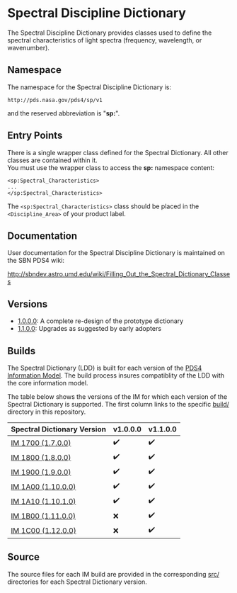 # Spectral Discipline Dictionary

The Spectral Discipline Dictionary provides classes used to define the spectral characteristics of light spectra 
(frequency, wavelength, or wavenumber).

## Namespace

The namespace for the Spectral Discipline Dictionary is:

    http://pds.nasa.gov/pds4/sp/v1
    
and the reserved abbreviation is "**sp:**".

## Entry Points

There is a single wrapper class defined for the Spectral Dictionary. All other classes are contained within it.  
You must use the wrapper class to access the **sp:** namespace content:

    <sp:Spectral_Characteristics>
    ...
    </sp:Spectral_Characteristics>
    
The ```<sp:Spectral_Characteristics>``` class should be placed in the ```<Discipline_Area>``` of your product label.    

## Documentation

User documentation for the Spectral Discipline Dictionary is maintained on the SBN PDS4 wiki:

http://sbndev.astro.umd.edu/wiki/Filling_Out_the_Spectral_Dictionary_Classes

## Versions

- [1.0.0.0](src/1.0.0.0): A complete re-design of the prototype dictionary
- [1.1.0.0](src/1.1.0.0): Upgrades as suggested by early adopters

## Builds

The Spectral Dictionary (LDD) is built for each version of the [PDS4 Information Model](https://pds.nasa.gov/pds4/doc/im/).
The build process insures compatiblity of the LDD with the core information model.

The table below shows the versions of the IM for which each version of the Spectral Dictionary is supported. The first
column links to the specific [build/](build) directory in this repository.

Spectral Dictionary Version | v1.0.0.0 | v1.1.0.0
--------------------------- | -------- | ---------
[IM 1700 (1.7.0.0)](build/1.7.0.0) | :heavy_check_mark: | :heavy_check_mark:
[IM 1800 (1.8.0.0)](build/1.8.0.0) | :heavy_check_mark: | :heavy_check_mark:
[IM 1900 (1.9.0.0)](build/1.9.0.0) | :heavy_check_mark: | :heavy_check_mark:
[IM 1A00 (1.10.0.0)](build/1.A.0.0) | :heavy_check_mark: | :heavy_check_mark:
[IM 1A10 (1.10.1.0)](build/1.A.1.0) | :heavy_check_mark: | :heavy_check_mark:
[IM 1B00 (1.11.0.0)](build/1.B.0.0) | :x: | :heavy_check_mark:
[IM 1C00 (1.12.0.0)](build/1.C.0.0) | :x: | :heavy_check_mark:


## Source

The source files for each IM build are provided in the corresponding [src/](src) directories for each Spectral Dictionary version.
